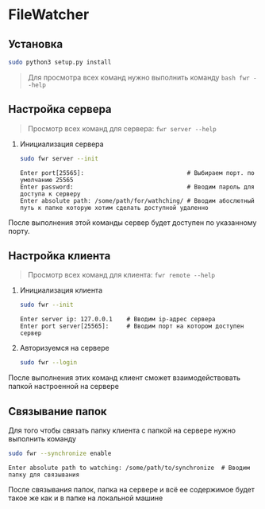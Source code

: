 # FileWatcher

## Установка
```bash
sudo python3 setup.py install
```
>Для просмотра всех команд нужно выполнить команду
    ```bash
    fwr --help
    ```


## Настройка сервера
> Просмотр всех команд для сервера: ```fwr server --help```
1) Инициализация сервера
    ```bash
    sudo fwr server --init
    ```    
    ```
    Enter port[25565]:                             # Выбираем порт. по умолчанию 25565
    Enter password:                                # Вводим пароль для доступа к серверу
    Enter absolute path: /some/path/for/wathching/ # Вводим абослютный путь к папке которую хотим сделать доступной удаленно
    ```

После выполнения этой команды сервер будет доступен по указанному порту.

## Настройка клиента
> Просмотр всех команд для клиента: ```fwr remote --help```
1) Инициализация клиента
    ```bash
    sudo fwr --init
    ```
    ```
    Enter server ip: 127.0.0.1    # Вводим ip-адрес сервера
    Enter port server[25565]:     # Вводим порт на котором доступен сервер
    ```
2) Авторизуемся на сервере
    ```bash
    sudo fwr --login
    ```
После выполнения этих команд клиент сможет взаимодействовать папкой настроенной на сервере

## Связывание папок
Для того чтобы связать папку клиента с папкой на сервере нужно выполнить команду
```bash
sudo fwr --synchronize enable
```
```
Enter absolute path to watching: /some/path/to/synchronize  # Вводим папку для связывания
```
После связывания папок, папка на сервере и всё ее содержимое будет такое же как и в папке на локальной машине